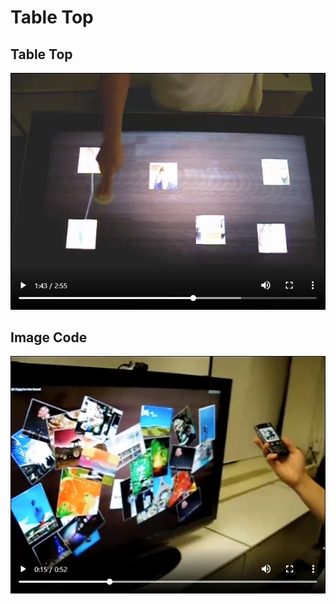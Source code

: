 # Table Top

## Table Top
[![TableTop](tabletop.jpg)](http://sungwook.kim/portfolio/2008/TableTop/TableTop.mp4) 

## Image Code
[![ImageCode](imagecode.jpg)](http://sungwook.kim/portfolio/2008/TableTop/ImageCode.mp4) 
